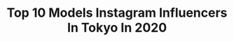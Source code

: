 ---
title: Top 10 Models Instagram Influencers In Tokyo In 2020
description: >-
  Find top models Instagram influencers in Tokyo in 2020. Most popular hashtags: #stayhome #indonesia #coffeetime #lace.
platform: Instagram
profiles:
  - username: "erina_saiki"
    fullname: >-
      Erina Saiki_彩希エリナ
    location: "Japan"
    followers: 20113
    engagement: 126
    commentsToLikes: 0.068461
    id: ck8t6g19idhne0j78manbvvw8
    verified: false
    hashtags: "#dentalcare, #cookins, #triprip, #sprayart"
  - username: "miki_rolleilife"
    fullname: >-
      M I K I *
    location: "Japan"
    followers: 47990
    engagement: 134
    commentsToLikes: 0.015057
    id: ck55pj9abaoh30i11e59hlg5l
    verified: false
    hashtags: "#figaro, #f101, #2020, #takeaway"
  - username: "maimiokuwa"
    fullname: >-
      大桑マイミ
    location: "Japan"
    followers: 34291
    engagement: 194
    commentsToLikes: 0.007753
    id: ck6ts3ex42jfo0j71kd1mxyko
    verified: true
    hashtags: "#familiar70, #cooking, #sdgs, #art"
  - username: "kenimilovanov"
    fullname: >-
      Ken Alexandar Ishii-Milovanov
    location: "Japan"
    followers: 15750
    engagement: 836
    commentsToLikes: 0.076567
    id: ck0u20w7cyict0i19ncyeazkj
    verified: false
    hashtags: ""
  - username: "haruka_takahashi0127"
    fullname: >-
      高橋晴香
    location: "Japan"
    followers: 94534
    engagement: 168
    commentsToLikes: 0.117890
    id: ck0w7911ocdbw0i196up7cwdg
    verified: false
    hashtags: "#dinner, #promotion, #oeillet, #selfcoloring"
  - username: "gemmatokyo"
    fullname: >-
      Gemma Louise  ジェマ・ルイーズ
    location: "Japan"
    followers: 74667
    engagement: 306
    commentsToLikes: 0.038381
    id: ck8t2lq52zwop0j78vy08i73j
    verified: false
    hashtags: "#japan, #travel, #redlingerie, #photoshoot"
  - username: "ayanen_11"
    fullname: >-
      彩音
    location: "Japan"
    followers: 35098
    engagement: 546
    commentsToLikes: 0.005037
    id: ck0w4024nw4im0i19cwsccwjy
    verified: false
    hashtags: "#buvettetokyo, #walker33, #ml850, #stussyxnike"
  - username: "soi_portrait"
    fullname: >-
      soi
    location: "Japan"
    followers: 5834
    engagement: 590
    commentsToLikes: 0.020783
    id: ck0w6xe99apq40i190a01ao0f
    verified: false
    hashtags: "#stayhome"
  - username: "adubaby_519"
    fullname: >-
      大口あづ記 Azuki Oguchi
    location: "Japan"
    followers: 5444
    engagement: 935
    commentsToLikes: 0.022055
    id: ck6tkkwol4wpk0j71ea5wytvi
    verified: false
    hashtags: "#mufirst, #silver, #japanesefashion, #yukata"
  - username: "kana_kuraki"
    fullname: >-
      倉木香奈(kana kuraki)
    location: "Japan"
    followers: 8009
    engagement: 455
    commentsToLikes: 0.013496
    id: ck5hnbjnvni700i11m6dyz3c8
    verified: false
    hashtags: "#spring, #green, #lace, #bottonsonyeo"
---